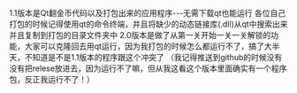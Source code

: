 1.1版本是Qt翻金币代码以及打包出来的应用程序---无需下载qt也能运行
各位自己打包的时候记得使用qt的命令终端，并且将缺少的动态链接库(.dll)从qt中搜索出来并且复制到打包的目录文件夹中
2.0版本是做了从第一关开始一关一关解锁的功能，大家可以克隆回去用qt运行，因为我打包的时候怎么都运行不了，搞了大半天，不知道是不是1.1版本的程序跟这个冲突了
（我记得推送到github的时候没有没有把relese放进去，因为运行不了嘛，但从我这看这个版本里面确实有一个程序包，反正我运行不了！）
